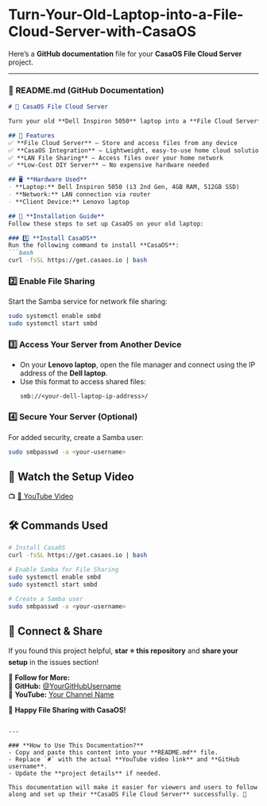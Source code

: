 # Turn-Your-Old-Laptop-into-a-File-Cloud-Server-with-CasaOS

Here’s a **GitHub documentation** file for your **CasaOS File Cloud Server** project.  

---

### 📜 **README.md** (GitHub Documentation)  

```markdown
# 🚀 CasaOS File Cloud Server  

Turn your old **Dell Inspiron 5050** laptop into a **File Cloud Server** using **CasaOS**. This guide will help you repurpose an old laptop to create a **home file server** for seamless file sharing over a LAN network.  

## 📌 Features  
✅ **File Cloud Server** – Store and access files from any device  
✅ **CasaOS Integration** – Lightweight, easy-to-use home cloud solution  
✅ **LAN File Sharing** – Access files over your home network  
✅ **Low-Cost DIY Server** – No expensive hardware needed  

## 🖥️ **Hardware Used**  
- **Laptop:** Dell Inspiron 5050 (i3 2nd Gen, 4GB RAM, 512GB SSD)  
- **Network:** LAN connection via router  
- **Client Device:** Lenovo laptop  

## 📡 **Installation Guide**  
Follow these steps to set up CasaOS on your old laptop:  

### 1️⃣ **Install CasaOS**  
Run the following command to install **CasaOS**:  
```bash
curl -fsSL https://get.casaos.io | bash
```

### 2️⃣ **Enable File Sharing**  
Start the Samba service for network file sharing:  
```bash
sudo systemctl enable smbd
sudo systemctl start smbd
```

### 3️⃣ **Access Your Server from Another Device**  
- On your **Lenovo laptop**, open the file manager and connect using the IP address of the **Dell laptop**.  
- Use this format to access shared files:  
  ```
  smb://<your-dell-laptop-ip-address>/
  ```

### 4️⃣ **Secure Your Server (Optional)**  
For added security, create a Samba user:  
```bash
sudo smbpasswd -a <your-username>
```

## 🎥 **Watch the Setup Video**  
📺 [🔗 YouTube Video](https://www.youtube.com/watch?v=nRyPi9j9BCM&t=49s) 

## 🛠️ **Commands Used**  
```bash
# Install CasaOS
curl -fsSL https://get.casaos.io | bash

# Enable Samba for File Sharing
sudo systemctl enable smbd
sudo systemctl start smbd

# Create a Samba user
sudo smbpasswd -a <your-username>
```

## 📢 **Connect & Share**  
If you found this project helpful, **star ⭐ this repository** and **share your setup** in the issues section!  

📌 **Follow for More:**  
🔹 **GitHub:** [@YourGitHubUsername](https://github.com/YourGitHubUsername)  
🔹 **YouTube:** [Your Channel Name](#)  

🚀 **Happy File Sharing with CasaOS!**  
```

---

### **How to Use This Documentation?**  
- Copy and paste this content into your **README.md** file.  
- Replace `#` with the actual **YouTube video link** and **GitHub username**.  
- Update the **project details** if needed.  

This documentation will make it easier for viewers and users to follow along and set up their **CasaOS File Cloud Server** successfully. 🚀
